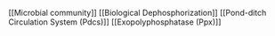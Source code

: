 [[Microbial community]]
[[Biological Dephosphorization]]
[[Pond-ditch Circulation System (Pdcs)]]
[[Exopolyphosphatase (Ppx)]]
